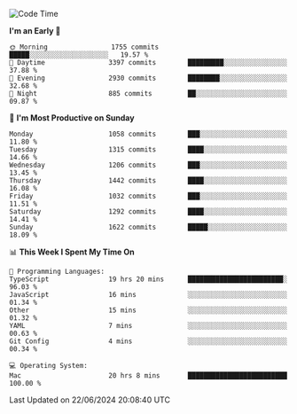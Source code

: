 <!--START_SECTION:waka-->
![Code Time](http://img.shields.io/badge/Code%20Time-4%2C090%20hrs%2032%20mins-blue)

**I'm an Early 🐤** 

```text
🌞 Morning                1755 commits        █████░░░░░░░░░░░░░░░░░░░░   19.57 % 
🌆 Daytime                3397 commits        █████████░░░░░░░░░░░░░░░░   37.88 % 
🌃 Evening                2930 commits        ████████░░░░░░░░░░░░░░░░░   32.68 % 
🌙 Night                  885 commits         ██░░░░░░░░░░░░░░░░░░░░░░░   09.87 % 
```
📅 **I'm Most Productive on Sunday** 

```text
Monday                   1058 commits        ███░░░░░░░░░░░░░░░░░░░░░░   11.80 % 
Tuesday                  1315 commits        ████░░░░░░░░░░░░░░░░░░░░░   14.66 % 
Wednesday                1206 commits        ███░░░░░░░░░░░░░░░░░░░░░░   13.45 % 
Thursday                 1442 commits        ████░░░░░░░░░░░░░░░░░░░░░   16.08 % 
Friday                   1032 commits        ███░░░░░░░░░░░░░░░░░░░░░░   11.51 % 
Saturday                 1292 commits        ████░░░░░░░░░░░░░░░░░░░░░   14.41 % 
Sunday                   1622 commits        █████░░░░░░░░░░░░░░░░░░░░   18.09 % 
```


📊 **This Week I Spent My Time On** 

```text
💬 Programming Languages: 
TypeScript               19 hrs 20 mins      ████████████████████████░   96.03 % 
JavaScript               16 mins             ░░░░░░░░░░░░░░░░░░░░░░░░░   01.34 % 
Other                    15 mins             ░░░░░░░░░░░░░░░░░░░░░░░░░   01.32 % 
YAML                     7 mins              ░░░░░░░░░░░░░░░░░░░░░░░░░   00.63 % 
Git Config               4 mins              ░░░░░░░░░░░░░░░░░░░░░░░░░   00.34 % 

💻 Operating System: 
Mac                      20 hrs 8 mins       █████████████████████████   100.00 % 
```


 Last Updated on 22/06/2024 20:08:40 UTC
<!--END_SECTION:waka-->
